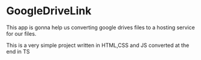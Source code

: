 # GoogleDriveLink

This app is gonna help us converting google drives files to a hosting service for our files.


This is a very simple project written in HTML,CSS and JS converted at the end in TS